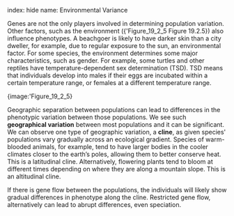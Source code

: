 index: hide
name: Environmental Variance

Genes are not the only players involved in determining population variation. Other factors, such as the environment ({'Figure_19_2_5 Figure 19.2.5}) also influence phenotypes. A beachgoer is likely to have darker skin than a city dweller, for example, due to regular exposure to the sun, an environmental factor. For some species, the environment determines some major characteristics, such as gender. For example, some turtles and other reptiles have temperature-dependent sex determination (TSD). TSD means that individuals develop into males if their eggs are incubated within a certain temperature range, or females at a different temperature range.


{image:'Figure_19_2_5}
        

Geographic separation between populations can lead to differences in the phenotypic variation between those populations. We see such  **geographical variation** between most populations and it can be significant. We can observe one type of geographic variation, a  **cline**, as given species' populations vary gradually across an ecological gradient. Species of warm-blooded animals, for example, tend to have larger bodies in the cooler climates closer to the earth’s poles, allowing them to better conserve heat. This is a latitudinal cline. Alternatively, flowering plants tend to bloom at different times depending on where they are along a mountain slope. This is an altitudinal cline.

If there is gene flow between the populations, the individuals will likely show gradual differences in phenotype along the cline. Restricted gene flow, alternatively can lead to abrupt differences, even speciation.
